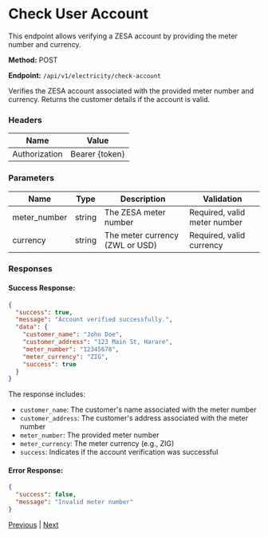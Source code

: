 # Check User Account
This endpoint allows verifying a ZESA account by providing the meter number and currency.

**Method:** POST

**Endpoint:** `/api/v1/electricity/check-account`

Verifies the ZESA account associated with the provided meter number and currency. Returns the customer details if the account is valid.

### Headers

| Name          | Value            |
|---------------|------------------|
| Authorization | Bearer {token}   |

### Parameters

| Name        | Type    | Description                                   | Validation                |
|-------------|---------|-----------------------------------------------|---------------------------|
| meter_number| string  | The ZESA meter number                         | Required, valid meter number |
| currency    | string  | The meter currency (ZWL or USD)               | Required, valid currency |

### Responses

#### Success Response:
```json
{
  "success": true,
  "message": "Account verified successfully.",
  "data": {
    "customer_name": "John Doe",
    "customer_address": "123 Main St, Harare",
    "meter_number": "12345678",
    "meter_currency": "ZIG",
    "success": true
  }
}
```

The response includes:
- `customer_name`: The customer's name associated with the meter number
- `customer_address`: The customer's address associated with the meter number
- `meter_number`: The provided meter number
- `meter_currency`: The meter currency (e.g., ZIG)
- `success`: Indicates if the account verification was successful

#### Error Response:
```json
{
  "success": false,
  "message": "Invalid meter number"
}
```

[Previous](./index.md) | [Next](./buy-tokens.md)